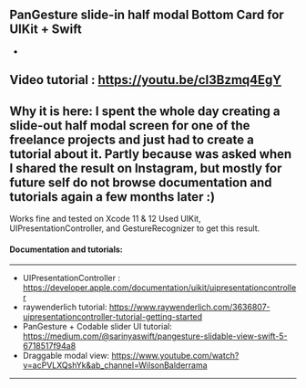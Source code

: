 ## PanGesture slide-in half modal Bottom Card for UIKit + Swift
-
Video tutorial : https://youtu.be/cI3Bzmq4EgY
-
Why it is here: I spent the whole day creating a slide-out half modal screen for one of the freelance projects and just had to create a tutorial about it. Partly because was asked when I shared the result on Instagram, but mostly for future self do not browse documentation and tutorials again a few months later :)
-
Works fine and tested on Xcode 11 & 12 
Used UIKit, UIPresentationController, and GestureRecognizer to get this result.
#### Documentation and tutorials:
----------------------------------------------------------------------------------------------------
* UIPresentationController : https://developer.apple.com/documentation/uikit/uipresentationcontroller
* raywenderlich tutorial: https://www.raywenderlich.com/3636807-uipresentationcontroller-tutorial-getting-started
* PanGesture + Codable slider UI tutorial: https://medium.com/@sarinyaswift/pangesture-slidable-view-swift-5-6718517f94a8
* Draggable modal view: https://www.youtube.com/watch?v=acPVLXQshYk&ab_channel=WilsonBalderrama
----------------------------------------------------------------------------------------------------

